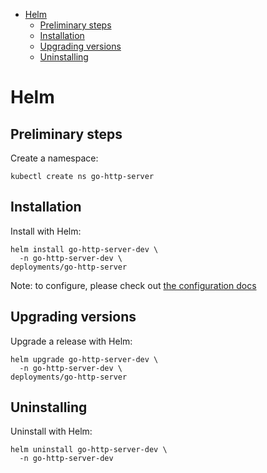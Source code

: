 - [Helm](#sec-1)
  - [Preliminary steps](#sec-1-1)
  - [Installation](#sec-1-2)
  - [Upgrading versions](#sec-1-3)
  - [Uninstalling](#sec-1-4)


# Helm<a id="sec-1"></a>

## Preliminary steps<a id="sec-1-1"></a>

Create a namespace:

```shell
kubectl create ns go-http-server
```

## Installation<a id="sec-1-2"></a>

Install with Helm:

```shell
helm install go-http-server-dev \
  -n go-http-server-dev \
deployments/go-http-server
```

Note: to configure, please check out [the configuration docs](./configuration.md)

## Upgrading versions<a id="sec-1-3"></a>

Upgrade a release with Helm:

```shell
helm upgrade go-http-server-dev \
  -n go-http-server-dev \
deployments/go-http-server
```

## Uninstalling<a id="sec-1-4"></a>

Uninstall with Helm:

```shell
helm uninstall go-http-server-dev \
  -n go-http-server-dev
```
